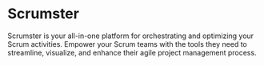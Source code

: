 # Scrumster
Scrumster is your all-in-one platform for orchestrating and optimizing your Scrum activities. Empower your Scrum teams with the tools they need to streamline, visualize, and enhance their agile project management process.
